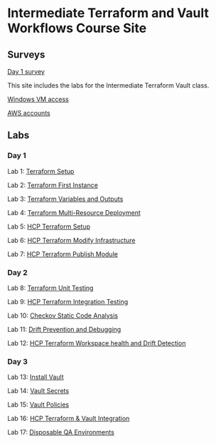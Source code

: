 # Intermediate Terraform and Vault Workflows Course Site

## Surveys 
[Day 1 survey](https://www.surveymonkey.com/r/J67Y67Y)

This site includes the labs for the Intermediate Terraform Vault class.

[Windows VM access](VM_access.md)

[AWS accounts](https://docs.google.com/spreadsheets/d/1gTV6btPeIyyXylRkDn2_LNbWkf9BGU6wsi5eIb-ynLY/edit?usp=sharing)

## Labs

### Day 1

Lab 1: [Terraform Setup](labs/tf-setup/index.md)

Lab 2: [Terraform First Instance](labs/tf-first-instance/index.md)

Lab 3: [Terraform Variables and Outputs](labs/tf-variables-and-output/index.md)

Lab 4: [Terraform Multi-Resource Deployment](labs/tf-more-variables/index.md)

Lab 5: [HCP Terraform Setup](labs/hcp-tf-setup/index.md)   

Lab 6: [HCP Terraform Modify Infrastructure](labs/hcp-tf-modify/index.md)

Lab 7: [HCP Terraform Publish Module](labs/hcp-tf-publish-module/index.md)

### Day 2

Lab 8: [Terraform Unit Testing](labs/tf-unit-testing/index.md)

Lab 9: [HCP Terraform Integration Testing](labs/tf-integration-testing/index.md)

Lab 10: [Checkov Static Code Analysis](labs/tf-checkov-security/index.md)

Lab 11: [Drift Prevention and Debugging](labs/tf-drift-prevention-debugging/index.md)

Lab 12: [HCP Terraform Workspace health and Drift Detection](labs/hcp-terraform-health-assessments/index.md)

### Day 3
Lab 13: [Install Vault](labs/install-vault/index.md)

Lab 14: [Vault Secrets](labs/vault-secrets/index.md)

Lab 15: [Vault Policies](labs/vault-policies/index.md)

Lab 16: [HCP Terraform & Vault Integration](labs/hcp-vault-setup-configure/index.md)

Lab 17: [Disposable QA Environments](labs/disposable-qa-environments/index.md)
